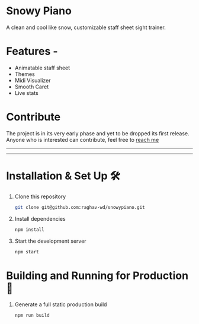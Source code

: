 # Snowy Piano 
A clean and cool like snow, customizable staff sheet sight trainer.

# Features - 
- Animatable staff sheet
- Themes
- Midi Visualizer
- Smooth Caret
- Live stats

# Contribute
The project is in its very early phase and yet to be dropped its first release. Anyone who is interested can contribute, feel free to <a href="mailto:raghav.gupta.gpt@gmail.com">reach me</a>

___
___

# Installation & Set Up 🛠

1. Clone this repository

   ```sh
   git clone git@github.com:raghav-wd/snowypiano.git
   ```

2. Install dependencies

   ```sh
   npm install
   ```

3. Start the development server

   ```sh
   npm start
   ```

# Building and Running for Production 🚀 

1. Generate a full static production build

   ```sh
   npm run build
   ```
